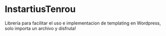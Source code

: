 InstartiusTenrou
================

Librería para facilitar el uso e implementacion de templating en Wordpress, solo importa un archivo y disfruta!